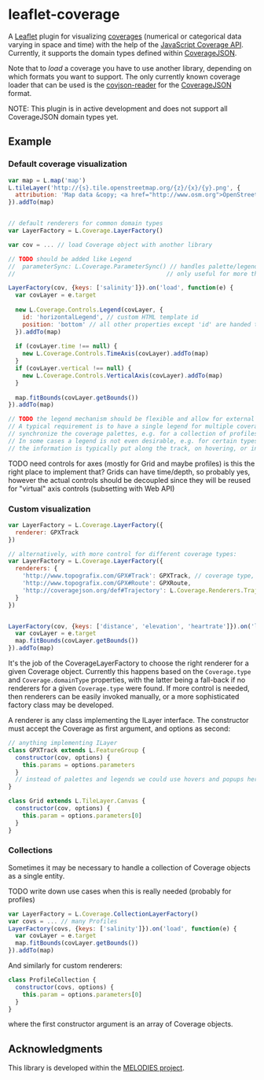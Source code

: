 # leaflet-coverage

A [Leaflet](http://leafletjs.com/) plugin for visualizing [coverages](https://en.wikipedia.org/wiki/Coverage_data) (numerical or categorical data varying in space and time) with the help of the [JavaScript Coverage API](https://github.com/Reading-eScience-Centre/coverage-jsapi). Currently, it supports the domain types defined within [CoverageJSON](https://github.com/Reading-eScience-Centre/coveragejson).

Note that to *load* a coverage you have to use another library, depending on which formats you want to support. The only currently known coverage loader that can be used is the [covjson-reader](https://github.com/Reading-eScience-Centre/covjson-reader) for the [CoverageJSON](https://github.com/Reading-eScience-Centre/coveragejson) format.

NOTE: This plugin is in active development and does not support all CoverageJSON domain types yet.

## Example

### Default coverage visualization

```js
var map = L.map('map')
L.tileLayer('http://{s}.tile.openstreetmap.org/{z}/{x}/{y}.png', {
  attribution: 'Map data &copy; <a href="http://www.osm.org">OpenStreetMap</a>'
}).addTo(map)


// default renderers for common domain types
var LayerFactory = L.Coverage.LayerFactory()

var cov = ... // load Coverage object with another library

// TODO should be added like Legend
//  parameterSync: L.Coverage.ParameterSync() // handles palette/legend merging of same-observedProperty/unit parameters
//                                           // only useful for more than one coverage

LayerFactory(cov, {keys: ['salinity']}).on('load', function(e) {
  var covLayer = e.target
  
  new L.Coverage.Controls.Legend(covLayer, {
    id: 'horizontalLegend', // custom HTML template id
    position: 'bottom' // all other properties except 'id' are handed to the template
  }).addTo(map)
  
  if (covLayer.time !== null) {
  	new L.Coverage.Controls.TimeAxis(covLayer).addTo(map)
  }
  if (covLayer.vertical !== null) {
  	new L.Coverage.Controls.VerticalAxis(covLayer).addTo(map)
  }
  
  map.fitBounds(covLayer.getBounds())
}).addTo(map)

// TODO the legend mechanism should be flexible and allow for external implementations
// A typical requirement is to have a single legend for multiple coverages and
// synchronize the coverage palettes, e.g. for a collection of profiles, or profile-grid comparison.
// In some cases a legend is not even desirable, e.g. for certain types of trajectories like GPX tracks, where
// the information is typically put along the track, on hovering, or in popups.
```

TODO need controls for axes (mostly for Grid and maybe profiles)
     is this the right place to implement that?
     Grids can have time/depth, so probably yes, however the actual controls
     should be decoupled since they will be reused for
     "virtual" axis controls (subsetting with Web API)

### Custom visualization

```js
var LayerFactory = L.Coverage.LayerFactory({
  renderer: GPXTrack
})

// alternatively, with more control for different coverage types:
var LayerFactory = L.Coverage.LayerFactory({
  renderers: {
    'http://www.topografix.com/GPX#Track': GPXTrack, // coverage type, precedence over domain types
    'http://www.topografix.com/GPX#Route': GPXRoute,
    'http://coveragejson.org/def#Trajectory': L.Coverage.Renderers.Trajectory // domain type, fall-back for other trajectory coverages
  }
})


LayerFactory(cov, {keys: ['distance', 'elevation', 'heartrate']}).on('load', function(e) {
  var covLayer = e.target
  map.fitBounds(covLayer.getBounds())
}).addTo(map)

```

It's the job of the CoverageLayerFactory to choose the right renderer for a
given Coverage object. Currently this happens based on the `Coverage.type`
and `Coverage.domainType` properties, with the latter being a fall-back if
no renderers for a given `Coverage.type` were found.
If more control is needed, then renderers can be easily invoked manually, or
a more sophisticated factory class may be developed.

A renderer is any class implementing the ILayer interface. The constructor must accept
the Coverage as first argument, and options as second:

```js
// anything implementing ILayer
class GPXTrack extends L.FeatureGroup {
  constructor(cov, options) {
    this.params = options.parameters
  }
  // instead of palettes and legends we could use hovers and popups here
}

class Grid extends L.TileLayer.Canvas {
  constructor(cov, options) {
    this.param = options.parameters[0]
  }
}
```

### Collections

Sometimes it may be necessary to handle a collection of Coverage objects
as a single entity.

TODO write down use cases when this is really needed (probably for profiles)

```js
var LayerFactory = L.Coverage.CollectionLayerFactory()
var covs = ... // many Profiles
LayerFactory(covs, {keys: ['salinity']}).on('load', function(e) {
  var covLayer = e.target
  map.fitBounds(covLayer.getBounds())
}).addTo(map)
```

And similarly for custom renderers:
```js
class ProfileCollection {
  constructor(covs, options) {
    this.param = options.parameters[0]
  }
}
```
where the first constructor argument is an array of Coverage objects.

## Acknowledgments

This library is developed within the [MELODIES project](http://www.melodiesproject.eu).
